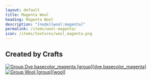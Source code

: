 ```yaml
---
layout: default
title: Magenta Wool
heading: Magenta Wool
description: "[node][wool:magenta]"
permalink: /items/wool-magenta/
icon: /items/textures/wool_magenta.png
---
```



## Created by Crafts

<div class="craft">
    <div>
        <span><a href="{{site.baseurl}}/items/group_dye,basecolor_magenta/"><img src="{{site.baseurl}}/assets/img/items/group.png" data-toggle="tooltip" title="Group Dye,basecolor_magenta [group][dye,basecolor_magenta]"></a></span>
        <span><a href="{{site.baseurl}}/items/group_wool/"><img src="{{site.baseurl}}/assets/img/items/group.png" data-toggle="tooltip" title="Group Wool [group][wool]"></a></span>
        <span></span>
    </div>
    <div>
        <span></span>
        <span></span>
        <span></span>
    </div>
    <div>
        <span></span>
        <span></span>
        <span></span>
    </div>
</div>
